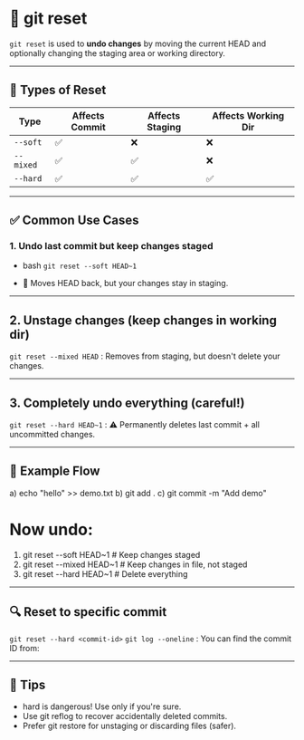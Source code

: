 # 🔄 git reset

`git reset` is used to **undo changes** by moving the current HEAD and optionally changing the staging area or working directory.

---

## 🔹 Types of Reset

| Type       | Affects Commit | Affects Staging | Affects Working Dir |
|------------|----------------|------------------|----------------------|
| `--soft`   | ✅              | ❌                | ❌                    |
| `--mixed`  | ✅              | ✅                | ❌                    |
| `--hard`   | ✅              | ✅                | ✅                    |

---

## ✅ Common Use Cases

### 1. Undo last commit but keep changes staged
- bash
`git reset --soft HEAD~1`

- 🔸 Moves HEAD back, but your changes stay in staging.
  
---

## 2. Unstage changes (keep changes in working dir)

`git reset --mixed HEAD` : Removes from staging, but doesn't delete your changes.

---

## 3. Completely undo everything (careful!)

`git reset --hard HEAD~1` : ⚠️ Permanently deletes last commit + all uncommitted changes.

---

## 🧪 Example Flow

a) echo "hello" >> demo.txt
b) git add .
c) git commit -m "Add demo"

# Now undo:
1. git reset --soft HEAD~1   # Keep changes staged
2. git reset --mixed HEAD~1  # Keep changes in file, not staged
3. git reset --hard HEAD~1   # Delete everything

---

## 🔍 Reset to specific commit

`git reset --hard <commit-id>`
`git log --oneline` : You can find the commit ID from:

---

## 🧠 Tips

- hard is dangerous! Use only if you're sure.
- Use git reflog to recover accidentally deleted commits.
- Prefer git restore for unstaging or discarding files (safer).





